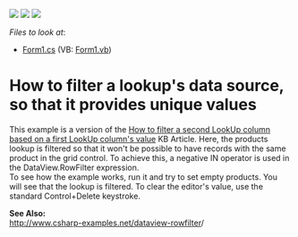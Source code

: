 <!-- default badges list -->
![](https://img.shields.io/endpoint?url=https://codecentral.devexpress.com/api/v1/VersionRange/128628719/13.1.4%2B)
[![](https://img.shields.io/badge/Open_in_DevExpress_Support_Center-FF7200?style=flat-square&logo=DevExpress&logoColor=white)](https://supportcenter.devexpress.com/ticket/details/E1585)
[![](https://img.shields.io/badge/📖_How_to_use_DevExpress_Examples-e9f6fc?style=flat-square)](https://docs.devexpress.com/GeneralInformation/403183)
<!-- default badges end -->
<!-- default file list -->
*Files to look at*:

* [Form1.cs](./CS/WindowsApplication1/Form1.cs) (VB: [Form1.vb](./VB/WindowsApplication1/Form1.vb))
<!-- default file list end -->
# How to filter a lookup's data source, so that it provides unique values


<p>This example is a version of the <a href="https://www.devexpress.com/Support/Center/p/A237">How to filter a second LookUp column based on a first LookUp column's value</a> KB Article. Here, the products lookup is filtered so that it won't be possible to have records with the same product in the grid control. To achieve this, a negative IN operator is used in the DataView.RowFilter expression.<br />
To see how the example works, run it and try to set empty products. You will see that the lookup is filtered. To clear the editor's value, use the standard Control+Delete keystroke.</p><p><strong>See Also:</strong><br />
<a href="http://www.csharp-examples.net/dataview-rowfilter">http://www.csharp-examples.net/dataview-rowfilter</a>/</p>

<br/>


